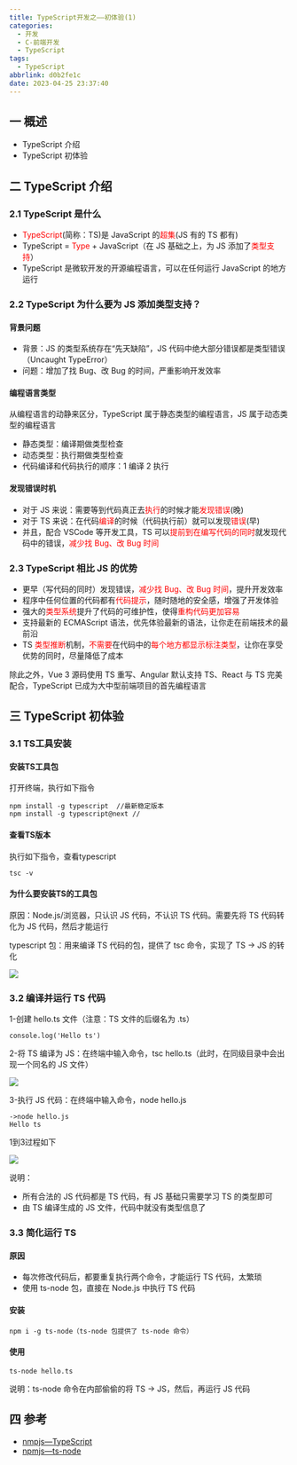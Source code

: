 ```yaml
---
title: TypeScript开发之——初体验(1)
categories:
  - 开发
  - C-前端开发
  - TypeScript
tags:
  - TypeScript
abbrlink: d0b2fe1c
date: 2023-04-25 23:37:40
---
```

## 一 概述

* TypeScript 介绍
* TypeScript 初体验

<!--more-->

## 二 TypeScript 介绍

### 2.1 TypeScript 是什么

* <font color=red>TypeScript</font>(简称：TS)是 JavaScript 的<font color=red>超集</font>(JS 有的 TS 都有)
* TypeScript = <font color=red>Type</font> + JavaScript（在 JS 基础之上，为 JS 添加了<font color=red>类型支持</font>）
* TypeScript 是微软开发的开源编程语言，可以在任何运行 JavaScript 的地方运行

### 2.2 TypeScript 为什么要为 JS 添加类型支持？

#### 背景问题

* 背景：JS 的类型系统存在“先天缺陷”，JS 代码中绝大部分错误都是类型错误（Uncaught TypeError）
* 问题：增加了找 Bug、改 Bug 的时间，严重影响开发效率

#### 编程语言类型

从编程语言的动静来区分，TypeScript 属于静态类型的编程语言，JS 属于动态类型的编程语言

* 静态类型：编译期做类型检查
* 动态类型：执行期做类型检查
* 代码编译和代码执行的顺序：1 编译 2 执行

#### 发现错误时机

* 对于 JS 来说：需要等到代码真正去<font color=red>执行</font>的时候才能<font color=red>发现错误</font>(晚)
* 对于 TS 来说：在代码<font color=red>编译</font>的时候（代码执行前）就可以发现<font color=red>错误</font>(早)
* 并且，配合 VSCode 等开发工具，TS 可以<font color=red>提前到在编写代码的同时</font>就发现代码中的错误，<font color=red>减少找 Bug、改 Bug 时间</font>

### 2.3 TypeScript 相比 JS 的优势

* 更早（写代码的同时）发现错误，<font color=red>减少找 Bug、改 Bug 时间</font>，提升开发效率
* 程序中任何位置的代码都有<font color=red>代码提示</font>，随时随地的安全感，增强了开发体验
* 强大的<font color=red>类型系统</font>提升了代码的可维护性，使得<font color=red>重构代码更加容易</font>
* 支持最新的 ECMAScript 语法，优先体验最新的语法，让你走在前端技术的最前沿
* TS <font color=red>类型推断</font>机制，<font color=red>不需要</font>在代码中的<font color=red>每个地方都显示标注类型</font>，让你在享受优势的同时，尽量降低了成本

除此之外，Vue 3 源码使用 TS 重写、Angular 默认支持 TS、React 与 TS 完美配合，TypeScript 已成为大中型前端项目的首先编程语言

## 三 TypeScript 初体验

### 3.1 TS工具安装

#### 安装TS工具包

打开终端，执行如下指令

```
npm install -g typescript  //最新稳定版本
npm install -g typescript@next //
```

####  查看TS版本

执行如下指令，查看typescript

```
tsc -v
```

#### 为什么要安装TS的工具包

原因：Node.js/浏览器，只认识 JS 代码，不认识 TS 代码。需要先将 TS 代码转化为 JS 代码，然后才能运行

typescript 包：用来编译 TS 代码的包，提供了 tsc 命令，实现了 TS -> JS 的转化

![][1]

### 3.2 编译并运行 TS 代码

1-创建 hello.ts 文件（注意：TS 文件的后缀名为 .ts）

```
console.log('Hello ts')
```

2-将 TS 编译为 JS：在终端中输入命令，tsc hello.ts（此时，在同级目录中会出现一个同名的 JS 文件）

![][2]

3-执行 JS 代码：在终端中输入命令，node hello.js

```
->node hello.js
Hello ts
```

1到3过程如下

![][3]

说明：
* 所有合法的 JS 代码都是 TS 代码，有 JS 基础只需要学习 TS 的类型即可
* 由 TS 编译生成的 JS 文件，代码中就没有类型信息了

### 3.3 简化运行 TS 

#### 原因

* 每次修改代码后，都要重复执行两个命令，才能运行 TS 代码，太繁琐
* 使用 ts-node 包，直接在 Node.js 中执行 TS 代码

#### 安装

```
npm i -g ts-node（ts-node 包提供了 ts-node 命令）
```

#### 使用

```
ts-node hello.ts
```

说明：ts-node 命令在内部偷偷的将 TS -> JS，然后，再运行 JS 代码

## 四 参考

* [nmpjs—TypeScript](https://www.npmjs.com/package/typescript)
* [npmjs—ts-node](https://www.npmjs.com/package/ts-node)




[1]:https://jsd.onmicrosoft.cn/gh/PGzxc/CDN/blog-ts/ts-day1-img1-tools-build.png
[2]:https://jsd.onmicrosoft.cn/gh/PGzxc/CDN/blog-ts/ts-day1-img1-tsc-build.png
[3]:https://jsd.onmicrosoft.cn/gh/PGzxc/CDN/blog-ts/ts-day1-img1-ts-build-process.png